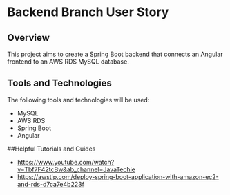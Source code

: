 # Backend Branch User Story

## Overview
This project aims to create a Spring Boot backend that connects an Angular frontend to an AWS RDS MySQL database. 

## Tools and Technologies
The following tools and technologies will be used:
- MySQL
- AWS RDS
- Spring Boot
- Angular

##Helpful Tutorials and Guides 
- https://www.youtube.com/watch?v=Tbf7F42tcBw&ab_channel=JavaTechie
- https://awstip.com/deploy-spring-boot-application-with-amazon-ec2-and-rds-d7ca7e4b223f


